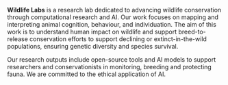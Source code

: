 **Wildlife Labs** is a research lab dedicated to advancing wildlife conservation through computational research and AI. Our work focuses on mapping and interpreting animal cognition, behaviour, and individuation. 
The aim of this work is to understand human impact on wildlife and support breed-to-release conservation efforts to support declining or extinct-in-the-wild populations, ensuring genetic diversity and species survival.

Our research outputs include open-source tools and AI models to support researchers and conservationists in monitoring, breeding and protecting fauna. We are committed to the ethical application of AI.
